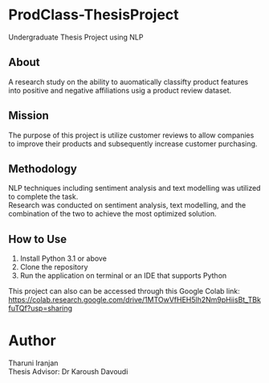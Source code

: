 # ProdClass-ThesisProject
Undergraduate Thesis Project using NLP


## About
A research study on the ability to auomatically classifty product features into positive and negative affiliations usig a product review dataset. <br>

## Mission
The purpose of this project is utilize customer reviews to allow companies to improve their products and subsequently increase customer purchasing. 

## Methodology
NLP techniques including sentiment analysis and text modelling was utilized to complete the task. <br>
Research was conducted on sentiment analysis, text modelling, and the combination of the two to achieve the most optimized solution.

## How to Use
1. Install Python 3.1 or above
2. Clone the repository 
3. Run the application on terminal or an IDE that supports Python

This project can also can be accessed through this Google Colab link: <br>
https://colab.research.google.com/drive/1MTOwVfHEH5lh2Nm9pHiisBt_TBkfuTQf?usp=sharing

# Author
Tharuni Iranjan <br>
Thesis Advisor: Dr Karoush Davoudi
